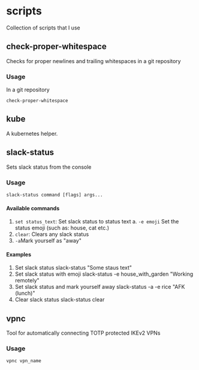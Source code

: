 # scripts

Collection of scripts that I use

## check-proper-whitespace

Checks for proper newlines and trailing whitespaces in a git repository

### Usage

In a git repository

```
check-proper-whitespace
```

## kube

A kubernetes helper.

## slack-status

Sets slack status from the console

### Usage

```
slack-status command [flags] args...
```

#### Available commands

1. `set status_text`: Set slack status to status text
    a. `-e emoji` Set the status emoji (such as: house, cat etc.)
2. `clear`: Clears any slack status
3. `-a`Mark yourself as "away"

#### Examples

1. Set slack status
        slack-status "Some staus text"
2. Set slack status with emoji
        slack-status -e house_with_garden "Working remotely"
3. Set slack status and mark yourself away
        slack-status -a -e rice "AFK (lunch)"
4. Clear slack status
        slack-status clear

## vpnc

Tool for automatically connecting TOTP protected IKEv2 VPNs

### Usage

```
vpnc vpn_name
```

